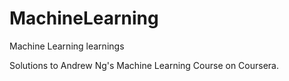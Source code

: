 # MachineLearning
Machine Learning learnings

Solutions to Andrew Ng's Machine Learning Course on Coursera.
